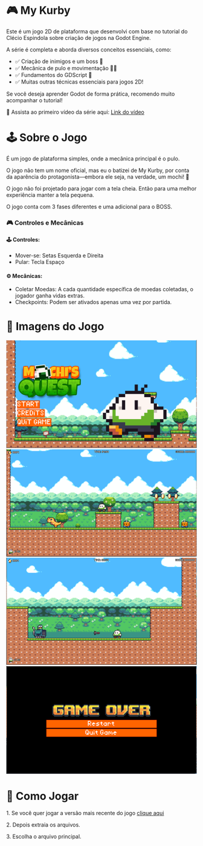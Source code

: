 <h1>🎮 My Kurby</h1>

<p>Este é um jogo 2D de plataforma que desenvolvi com base no tutorial do Clécio Espindola sobre criação de jogos na Godot Engine.</p>

<p>A série é completa e aborda diversos conceitos essenciais, como:
<ul>
<li>✅ Criação de inimigos e um boss 👾</li>
<li>✅ Mecânica de pulo e movimentação 🏃‍♂️</li>
<li>✅ Fundamentos do GDScript 📜</li>
<li>✅ Muitas outras técnicas essenciais para jogos 2D!</li></p>
</ul>
<p>Se você deseja aprender Godot de forma prática, recomendo muito acompanhar o tutorial!</p>
<p>🎥 Assista ao primeiro vídeo da série aqui: <a href= "https://youtu.be/egniMIdMoMU?si=cAswOuEQyqU6O39p">Link do vídeo</a></p>

<h1>🕹️ Sobre o Jogo</h1>

<p>É um jogo de plataforma simples, onde a mecânica principal é o pulo.</p>

<p>O jogo não tem um nome oficial, mas eu o batizei de My Kurby, por conta da aparência do protagonista—embora ele seja, na verdade, um mochi! 🍡</p>

<p>O jogo não foi projetado para jogar com a tela cheia. Então para uma melhor experiência manter a tela pequena.</p>

<p>O jogo conta com 3 fases diferentes e uma adicional para o BOSS.</p>

<h3>🎮 Controles e Mecânicas</h3>

<h4>🕹️ Controles:</h4>
<ul>
<li>Mover-se: Setas Esquerda e Direita</li>
<li>Pular: Tecla Espaço</li>
</ul>

<h4>⚙️ Mecânicas:</h4>
<ul>
<li>Coletar Moedas: A cada quantidade específica de moedas coletadas, o jogador ganha vidas extras.</li>
<li>Checkpoints: Podem ser ativados apenas uma vez por partida.</li>
</ul>

<h1>📸 Imagens do Jogo</h1>

<img src="screenshots\tela_inicial.PNG" alt="Tela Inicial">
<img src="screenshots\jogo_rodando.PNG" alt="Print do Jogo">
<img src="screenshots\Chefe.PNG" alt="Chefão do Jogo">
<img src="screenshots\game_over.PNG" alt="Tela de Game Over">

<h1>🚀 Como Jogar</h1>

<p>1. Se você quer jogar a versão mais recente do jogo <a href="builds/v1.0.0.0/My Kurby.rar">clique aqui</a></p>

<p>2. Depois extraia os arquivos.</p>

<p>3. Escolha o arquivo principal.</p>
